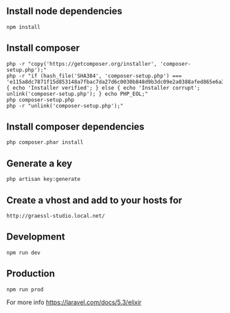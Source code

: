 ## Install node dependencies
```
npm install
```

## Install composer
```
php -r "copy('https://getcomposer.org/installer', 'composer-setup.php');"
php -r "if (hash_file('SHA384', 'composer-setup.php') === 'e115a8dc7871f15d853148a7fbac7da27d6c0030b848d9b3dc09e2a0388afed865e6a3d6b3c0fad45c48e2b5fc1196ae') { echo 'Installer verified'; } else { echo 'Installer corrupt'; unlink('composer-setup.php'); } echo PHP_EOL;"
php composer-setup.php
php -r "unlink('composer-setup.php');"
```

## Install composer dependencies
```
php composer.phar install
```

## Generate a key
```
php artisan key:generate
```

## Create a vhost and add to your hosts for
```
http://graessl-studio.local.net/
```

## Development
```
npm run dev
```

## Production
```
npm run prod
```

For more info https://laravel.com/docs/5.3/elixir
